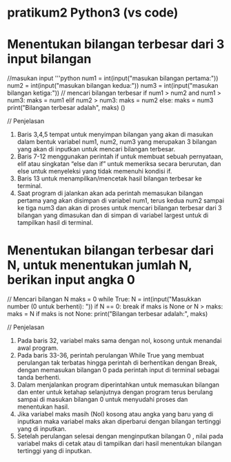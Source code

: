 # pratikum2 Python3 (vs code)
# Menentukan bilangan terbesar dari 3 input bilangan 

//masukan input
'''python
num1 = int(input("masukan bilangan pertama:"))
num2 = int(input("masukan bilangan kedua:"))
num3 = int(input("masukan bilangan ketiga:"))
// mencari bilangan terbesar
if num1 > num2 and num1 > num3:
maks = num1
elif num2 > num3:
maks = num2
else:
maks = num3
print("Bilangan terbesar adalah", maks)
()

// Penjelasan
1. Baris 3,4,5 tempat untuk menyimpan bilangan yang akan di masukan dalam bentuk variabel num1, num2, num3 yang merupakan 3 bilangan yang akan di inputkan untuk mencari bilangan terbesar.
2. Baris 7-12 menggunakan perintah if untuk membuat sebuah pernyataan, elif atau singkatan “else dan if” untuk memeriksa secara berurutan, dan else untuk menyeleksi yang tidak memenuhi kondisi if. 
3. Baris 13 untuk menampilkan/mencetak hasil bilangan terbesar ke terminal. 
4. Saat program di jalankan akan ada perintah memasukan bilangan pertama yang akan disimpan di variabel num1, terus kedua num2 sampai ke tiga num3 dan akan di proses untuk mencari bilangan terbesar dari 3 bilangan yang dimasukan dan di simpan di variabel largest untuk di tampilkan hasil di terminal.

# Menentukan bilangan terbesar dari N, untuk menentukan jumlah N, berikan input angka 0

// Mencari bilangan N 
maks = 0 
while True:
  N = int(input("Masukkan number (0 untuk berhenti): "))
  if N == 0:
    break
  if maks is None or N > maks:
     maks = N
if maks is not None:
   print("Bilangan terbesar adalah:", maks)

// Penjelasan
1. Pada baris 32,  variabel maks sama dengan nol, kosong untuk menandai awal program. 
2. Pada baris 33-36, perintah perulangan While True yang membuat perulangan tak terbatas hingga perintah di berhentikan dengan Break, dengan memasukan bilangan 0 pada perintah input di terminal sebagai tanda berhenti. 
3. Dalam menjalankan program diperintahkan untuk memasukan bilangan dan enter untuk ketahap selanjutnya dengan program terus berulang sampai di masukan bilangan 0 untuk menyudahi proses dan menentukan hasil. 
4. Jika variabel maks masih (Nol) kosong atau angka yang baru yang di inputkan maka variabel maks akan diperbarui dengan bilangan tertinggi yang di inputkan. 
5. Setelah perulangan selesai dengan menginputkan bilangan 0 , nilai pada variabel maks di cetak atau di tampilkan dari hasil menentukan bilangan tertinggi yang di inputkan. 
